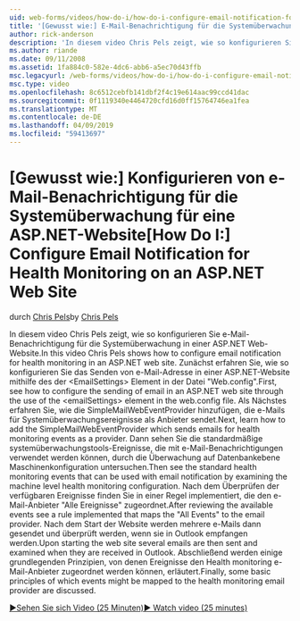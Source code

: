 ```yaml
---
uid: web-forms/videos/how-do-i/how-do-i-configure-email-notification-for-health-monitoring-on-an-aspnet-web-site
title: '[Gewusst wie:] E-Mail-Benachrichtigung für die Systemüberwachung für eine ASP.NET-Website konfigurieren | Microsoft-Dokumentation'
author: rick-anderson
description: 'In diesem video Chris Pels zeigt, wie so konfigurieren Sie e-Mail-Benachrichtigung für die Systemüberwachung in einer ASP.NET Web-Website. Erstens finden Sie unter Gewusst wie: Konfigurieren des Sendens von e...'
ms.author: riande
ms.date: 09/11/2008
ms.assetid: 1fa884c0-582e-4dc6-abb6-a5ec70d43ffb
msc.legacyurl: /web-forms/videos/how-do-i/how-do-i-configure-email-notification-for-health-monitoring-on-an-aspnet-web-site
msc.type: video
ms.openlocfilehash: 8c6512cebfb141dbf2f4c19e614aac99ccd41dac
ms.sourcegitcommit: 0f1119340e4464720cfd16d0ff15764746ea1fea
ms.translationtype: MT
ms.contentlocale: de-DE
ms.lasthandoff: 04/09/2019
ms.locfileid: "59413697"
---
```

# <a name="how-do-i-configure-email-notification-for-health-monitoring-on-an-aspnet-web-site"></a><span data-ttu-id="80c2e-104">[Gewusst wie:] Konfigurieren von e-Mail-Benachrichtigung für die Systemüberwachung für eine ASP.NET-Website</span><span class="sxs-lookup"><span data-stu-id="80c2e-104">[How Do I:] Configure Email Notification for Health Monitoring on an ASP.NET Web Site</span></span>

<span data-ttu-id="80c2e-105">durch [Chris Pels](https://twitter.com/chrispels)</span><span class="sxs-lookup"><span data-stu-id="80c2e-105">by [Chris Pels](https://twitter.com/chrispels)</span></span>

<span data-ttu-id="80c2e-106">In diesem video Chris Pels zeigt, wie so konfigurieren Sie e-Mail-Benachrichtigung für die Systemüberwachung in einer ASP.NET Web-Website.</span><span class="sxs-lookup"><span data-stu-id="80c2e-106">In this video Chris Pels shows how to configure email notification for health monitoring in an ASP.NET web site.</span></span> <span data-ttu-id="80c2e-107">Zunächst erfahren Sie, wie so konfigurieren Sie das Senden von e-Mail-Adresse in einer ASP.NET-Website mithilfe des der &lt;EmailSettings&gt; Element in der Datei "Web.config".</span><span class="sxs-lookup"><span data-stu-id="80c2e-107">First, see how to configure the sending of email in an ASP.NET web site through the use of the &lt;emailSettings&gt; element in the web.config file.</span></span> <span data-ttu-id="80c2e-108">Als Nächstes erfahren Sie, wie die SimpleMailWebEventProvider hinzufügen, die e-Mails für Systemüberwachungsereignisse als Anbieter sendet.</span><span class="sxs-lookup"><span data-stu-id="80c2e-108">Next, learn how to add the SimpleMailWebEventProvider which sends emails for health monitoring events as a provider.</span></span> <span data-ttu-id="80c2e-109">Dann sehen Sie die standardmäßige systemüberwachungstools-Ereignisse, die mit e-Mail-Benachrichtigungen verwendet werden können, durch die Überwachung auf Datenbankebene Maschinenkonfiguration untersuchen.</span><span class="sxs-lookup"><span data-stu-id="80c2e-109">Then see the standard health monitoring events that can be used with email notification by examining the machine level health monitoring configuration.</span></span> <span data-ttu-id="80c2e-110">Nach dem Überprüfen der verfügbaren Ereignisse finden Sie in einer Regel implementiert, die den e-Mail-Anbieter "Alle Ereignisse" zugeordnet.</span><span class="sxs-lookup"><span data-stu-id="80c2e-110">After reviewing the available events see a rule implemented that maps the "All Events" to the email provider.</span></span> <span data-ttu-id="80c2e-111">Nach dem Start der Website werden mehrere e-Mails dann gesendet und überprüft werden, wenn sie in Outlook empfangen werden.</span><span class="sxs-lookup"><span data-stu-id="80c2e-111">Upon starting the web site several emails are then sent and examined when they are received in Outlook.</span></span> <span data-ttu-id="80c2e-112">Abschließend werden einige grundlegenden Prinzipien, von denen Ereignisse den Health monitoring e-Mail-Anbieter zugeordnet werden können, erläutert.</span><span class="sxs-lookup"><span data-stu-id="80c2e-112">Finally, some basic principles of which events might be mapped to the health monitoring email provider are discussed.</span></span>

[<span data-ttu-id="80c2e-113">&#9654;Sehen Sie sich Video (25 Minuten)</span><span class="sxs-lookup"><span data-stu-id="80c2e-113">&#9654; Watch video (25 minutes)</span></span>](https://channel9.msdn.com/Blogs/ASP-NET-Site-Videos/how-do-i-configure-email-notification-for-health-monitoring-on-an-aspnet-web-site)
